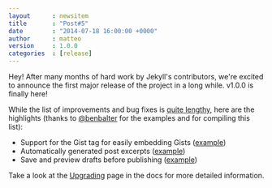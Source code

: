 ```yaml
---
layout      : newsitem
title       : "Post#5"
date        : "2014-07-18 16:00:00 +0000"
author      : matteo
version     : 1.0.0
categories  : [release]
---
```


Hey! After many months of hard work by Jekyll's contributors, we're excited
to announce the first major release of the project in a long while. v1.0.0 is
finally here!

<!--more-->

While the list of improvements and bug fixes is [quite lengthy][history],
here are the highlights (thanks to [@benbalter](http://twitter.com/BenBalter) for the
examples and for compiling this list):

- Support for the Gist tag for easily embedding Gists ([example](https://gist.github.com/benbalter/5555251))
- Automatically generated post excerpts ([example](https://gist.github.com/benbalter/5555369))
- Save and preview drafts before publishing ([example](https://gist.github.com/benbalter/5555992))

Take a look at the [Upgrading][] page in the docs for more detailed information.

[history]: /docs/history/#v1-0-0
[Upgrading]: /docs/upgrading/
